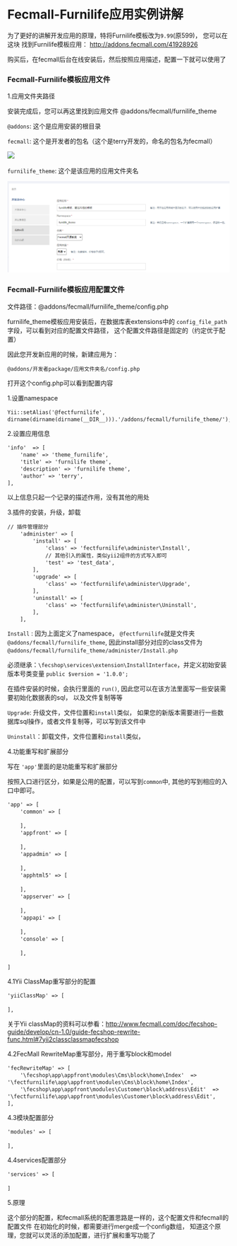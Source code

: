 Fecmall-Furnilife应用实例讲解
================


为了更好的讲解开发应用的原理，特将Furnilife模板改为`9.99`(原599)，
您可以在这块
找到Furnilife模板应用：
http://addons.fecmall.com/41928926

购买后，在fecmall后台在线安装后，然后按照应用描述，配置一下就可以使用了

### Fecmall-Furnilife模板应用文件

1.应用文件夹路径

安装完成后，您可以再这里找到应用文件 @addons/fecmall/furnilife_theme

`@addons`: 这个是应用安装的根目录

`fecmall`: 这个是开发者的包名（这个是terry开发的，命名的包名为fecmall）

![](images/x1.png)

`furnilife_theme`: 这个是该应用的应用文件夹名

![](images/addons_4_2.png)


### Fecmall-Furnilife模板应用配置文件

文件路径：@addons/fecmall/furnilife_theme/config.php

furnilife_theme模板应用安装后，在数据库表extensions中的
`config_file_path`字段，可以看到对应的配置文件路径，
这个配置文件路径是固定的（约定优于配置）

因此您开发新应用的时候，新建应用为：

```
@addons/开发者package/应用文件夹名/config.php
```

打开这个config.php可以看到配置内容

1.设置namespace

```
Yii::setAlias('@fectfurnilife', dirname(dirname(dirname(__DIR__))).'/addons/fecmall/furnilife_theme/');
```

2.设置应用信息

```
'info'  => [
    'name' => 'theme_furnilife',
    'title' => 'furnilife theme',
    'description' => 'furnilife theme',
    'author' => 'terry',
],
```

以上信息只起一个记录的描述作用，没有其他的用处


3.插件的安装，升级，卸载

```
// 插件管理部分
    'administer' => [
        'install' => [
            'class' => 'fectfurnilife\administer\Install',
            // 其他引入的属性，类似yii2组件的方式写入即可
            'test' => 'test_data',
        ],
        'upgrade' => [
            'class' => 'fectfurnilife\administer\Upgrade',
        ],
        'uninstall' => [
            'class' => 'fectfurnilife\administer\Uninstall',
        ],
    ],
```

`Install` : 因为上面定义了namespace， `@fectfurnilife`就是文件夹`@addons/fecmall/furnilife_theme`,
因此install部分对应的class文件为
`@addons/fecmall/furnilife_theme/administer/Install.php`

必须继承：`\fecshop\services\extension\InstallInterface`，并定义初始安装版本号类变量
`public $version = '1.0.0';`


在插件安装的时候，会执行里面的 `run()`, 因此您可以在该方法里面写一些安装需要初始化数据表的sql，
以及文件复制等等


`Upgrade`: 升级文件，文件位置和`install`类似，
如果您的新版本需要进行一些数据库sql操作，或者文件复制等，可以写到该文件中


`Uninstall`：卸载文件，文件位置和`install`类似，


4.功能重写和扩展部分


写在 `'app'`里面的是功能重写和扩展部分

按照入口进行区分，如果是公用的配置，可以写到`common`中,
其他的写到相应的入口中即可。


```
'app' => [
    'common' => [
    
    ],
    'appfront' => [
    
    ],
    'appadmin' => [
    
    ],
    'apphtml5' => [
    
    ],
    'appserver' => [
    
    ],
    'appapi' => [
    
    ],
    'console' => [
    
    ],

]
```

4.1Yii ClassMap重写部分的配置

```
'yiiClassMap' => [
    
],
```

关于Yii classMap的资料可以参看：http://www.fecmall.com/doc/fecshop-guide/develop/cn-1.0/guide-fecshop-rewrite-func.html#7yii2classclassmapfecshop


4.2FecMall RewriteMap重写部分，用于重写block和model

```
'fecRewriteMap' => [
    '\fecshop\app\appfront\modules\Cms\block\home\Index'  => '\fectfurnilife\app\appfront\modules\Cms\block\home\Index',
    '\fecshop\app\appfront\modules\Customer\block\address\Edit'  => '\fectfurnilife\app\appfront\modules\Customer\block\address\Edit',
],
```


4.3模块配置部分

```
'modules' => [

],
```

4.4services配置部分

```
'services' => [

]
```

5.原理


这个部分的配置，和fecmall系统的配置思路是一样的，这个配置文件和fecmall的配置文件
在初始化的时候，都需要进行merge成一个config数组，
知道这个原理，您就可以灵活的添加配置，进行扩展和重写功能了























